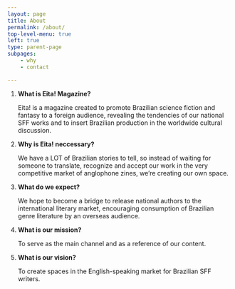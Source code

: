 ```yaml
---
layout: page
title: About
permalink: /about/
top-level-menu: true
left: true
type: parent-page
subpages: 
    - why
    - contact

---
```


1. **What is Eita! Magazine?**

    Eita! is a magazine created to promote Brazilian science fiction and fantasy to a foreign audience, revealing the tendencies of our national SFF works and to insert Brazilian production in the worldwide cultural discussion.

2. **Why is Eita! neccessary?**

    We have a LOT of Brazilian stories to tell, so instead of waiting for someone to translate, recognize and accept our work in the very competitive market of anglophone zines, we’re creating our own space.

3. **What do we expect?**

    We hope to become a bridge to release national authors to the international literary market, encouraging consumption of Brazilian genre literature by an overseas audience.

4. **What is our mission?**

    To serve as the main channel and as a reference of our content.

5. **What is our vision?**

    To create spaces in the English-speaking market for Brazilian SFF writers.
